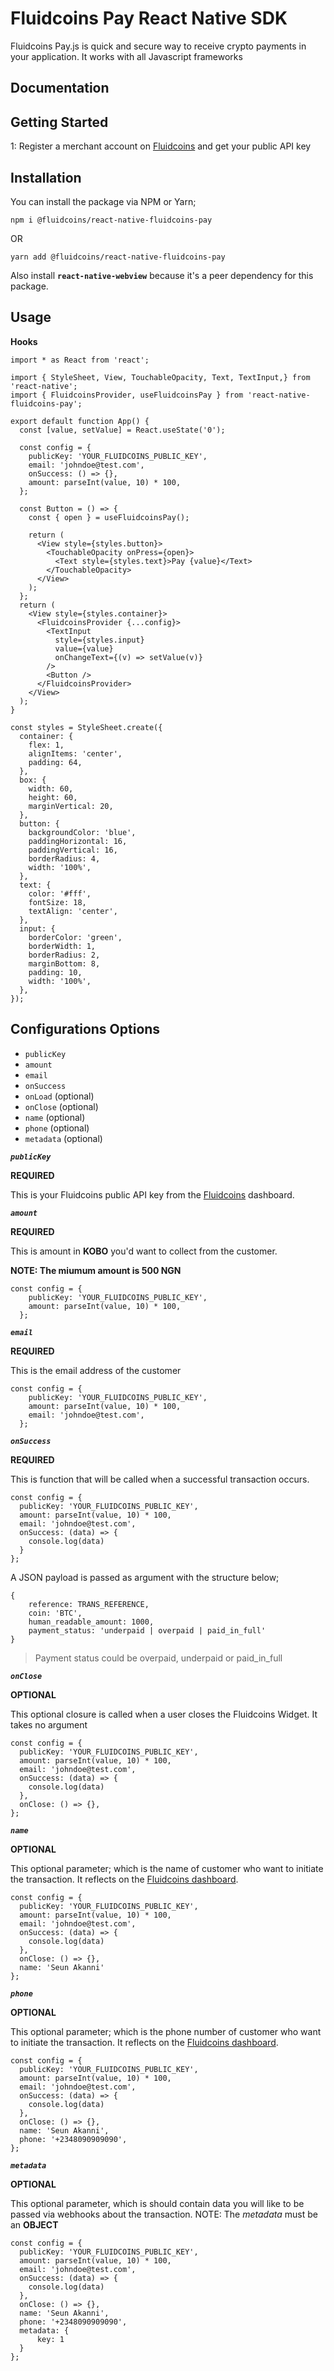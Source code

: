# Fluidcoins Pay React Native SDK

Fluidcoins Pay.js is quick and secure way to receive crypto payments in your application. It works with all Javascript frameworks
## Documentation

## Getting Started
1: Register a merchant account on [Fluidcoins](https://fluidcoins.com/) and get your public API key

## Installation

You can install the package via NPM or Yarn;

```
npm i @fluidcoins/react-native-fluidcoins-pay

```

OR

```
yarn add @fluidcoins/react-native-fluidcoins-pay
```
Also install **`react-native-webview`** because it's a peer dependency for this package.

## Usage

**Hooks**

```
import * as React from 'react';

import { StyleSheet, View, TouchableOpacity, Text, TextInput,} from 'react-native';
import { FluidcoinsProvider, useFluidcoinsPay } from 'react-native-fluidcoins-pay';

export default function App() {
  const [value, setValue] = React.useState('0');

  const config = {
    publicKey: 'YOUR_FLUIDCOINS_PUBLIC_KEY',
    email: 'johndoe@test.com',
    onSuccess: () => {},
    amount: parseInt(value, 10) * 100,
  };

  const Button = () => {
    const { open } = useFluidcoinsPay();

    return (
      <View style={styles.button}>
        <TouchableOpacity onPress={open}>
          <Text style={styles.text}>Pay {value}</Text>
        </TouchableOpacity>
      </View>
    );
  };
  return (
    <View style={styles.container}>
      <FluidcoinsProvider {...config}>
        <TextInput
          style={styles.input}
          value={value}
          onChangeText={(v) => setValue(v)}
        />
        <Button />
      </FluidcoinsProvider>
    </View>
  );
}

const styles = StyleSheet.create({
  container: {
    flex: 1,
    alignItems: 'center',
    padding: 64,
  },
  box: {
    width: 60,
    height: 60,
    marginVertical: 20,
  },
  button: {
    backgroundColor: 'blue',
    paddingHorizontal: 16,
    paddingVertical: 16,
    borderRadius: 4,
    width: '100%',
  },
  text: {
    color: '#fff',
    fontSize: 18,
    textAlign: 'center',
  },
  input: {
    borderColor: 'green',
    borderWidth: 1,
    borderRadius: 2,
    marginBottom: 8,
    padding: 10,
    width: '100%',
  },
});

```

## Configurations Options

- `publicKey`
- `amount`
- `email`
- `onSuccess`
- `onLoad` (optional)
- `onClose` (optional)
- `name` (optional)
- `phone` (optional)
- `metadata` (optional)

**_`publicKey`_**

**REQUIRED**

This is your Fluidcoins public API key from the [Fluidcoins](https://fluidcoins.com/) dashboard.

**_`amount`_**

**REQUIRED**

This is amount in **KOBO** you'd want to collect from the customer.

**NOTE: The miumum amount is 500 NGN**

```
const config = {
    publicKey: 'YOUR_FLUIDCOINS_PUBLIC_KEY',
    amount: parseInt(value, 10) * 100,
  };
```

**_`email`_**

**REQUIRED**

This is the email address of the customer

```
const config = {
    publicKey: 'YOUR_FLUIDCOINS_PUBLIC_KEY',
    amount: parseInt(value, 10) * 100,
    email: 'johndoe@test.com',
  };
```

**_`onSuccess`_**

**REQUIRED**

This is function that will be called when a successful transaction occurs.

```
const config = {
  publicKey: 'YOUR_FLUIDCOINS_PUBLIC_KEY',
  amount: parseInt(value, 10) * 100,
  email: 'johndoe@test.com',
  onSuccess: (data) => {
    console.log(data)
  }
};
```

 A JSON payload is passed as argument with the structure below;

```
{
    reference: TRANS_REFERENCE,
    coin: 'BTC',
    human_readable_amount: 1000,
    payment_status: 'underpaid | overpaid | paid_in_full'
}
```
> Payment status could be overpaid, underpaid or paid_in_full


**_`onClose`_**

**OPTIONAL**

This optional closure is called when a user closes the Fluidcoins Widget. It takes no argument

```
const config = {
  publicKey: 'YOUR_FLUIDCOINS_PUBLIC_KEY',
  amount: parseInt(value, 10) * 100,
  email: 'johndoe@test.com',
  onSuccess: (data) => {
    console.log(data)
  },
  onClose: () => {},
};
```


**_`name`_**

**OPTIONAL**

This optional parameter; which is the name of customer who want to initiate the transaction. It reflects on the  [Fluidcoins dashboard](https://fluidcoins.com/).

```
const config = {
  publicKey: 'YOUR_FLUIDCOINS_PUBLIC_KEY',
  amount: parseInt(value, 10) * 100,
  email: 'johndoe@test.com',
  onSuccess: (data) => {
    console.log(data)
  },
  onClose: () => {},
  name: 'Seun Akanni'
};
```


**_`phone`_**

**OPTIONAL**

This optional parameter; which is the phone number of customer who want to initiate the transaction. It reflects on the  [Fluidcoins dashboard](https://fluidcoins.com/).

```
const config = {
  publicKey: 'YOUR_FLUIDCOINS_PUBLIC_KEY',
  amount: parseInt(value, 10) * 100,
  email: 'johndoe@test.com',
  onSuccess: (data) => {
    console.log(data)
  },
  onClose: () => {},
  name: 'Seun Akanni',
  phone: '+2348090909090',
};
```

**_`metadata`_**

**OPTIONAL**

This optional parameter, which is should contain data you will like to be passed via webhooks about the transaction.
NOTE: The _metadata_ must be an **OBJECT**

```
const config = {
  publicKey: 'YOUR_FLUIDCOINS_PUBLIC_KEY',
  amount: parseInt(value, 10) * 100,
  email: 'johndoe@test.com',
  onSuccess: (data) => {
    console.log(data)
  },
  onClose: () => {},
  name: 'Seun Akanni',
  phone: '+2348090909090',
  metadata: {
      key: 1
  }
};
```
